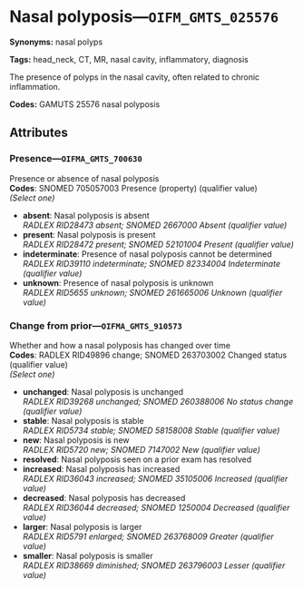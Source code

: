 # Nasal polyposis—`OIFM_GMTS_025576`

**Synonyms:** nasal polyps

**Tags:** head_neck, CT, MR, nasal cavity, inflammatory, diagnosis

The presence of polyps in the nasal cavity, often related to chronic inflammation.

**Codes:** GAMUTS 25576 nasal polyposis

## Attributes

### Presence—`OIFMA_GMTS_700630`

Presence or absence of nasal polyposis  
**Codes**: SNOMED 705057003 Presence (property) (qualifier value)  
*(Select one)*

- **absent**: Nasal polyposis is absent  
_RADLEX RID28473 absent; SNOMED 2667000 Absent (qualifier value)_
- **present**: Nasal polyposis is present  
_RADLEX RID28472 present; SNOMED 52101004 Present (qualifier value)_
- **indeterminate**: Presence of nasal polyposis cannot be determined  
_RADLEX RID39110 indeterminate; SNOMED 82334004 Indeterminate (qualifier value)_
- **unknown**: Presence of nasal polyposis is unknown  
_RADLEX RID5655 unknown; SNOMED 261665006 Unknown (qualifier value)_

### Change from prior—`OIFMA_GMTS_910573`

Whether and how a nasal polyposis has changed over time  
**Codes**: RADLEX RID49896 change; SNOMED 263703002 Changed status (qualifier value)  
*(Select one)*

- **unchanged**: Nasal polyposis is unchanged  
_RADLEX RID39268 unchanged; SNOMED 260388006 No status change (qualifier value)_
- **stable**: Nasal polyposis is stable  
_RADLEX RID5734 stable; SNOMED 58158008 Stable (qualifier value)_
- **new**: Nasal polyposis is new  
_RADLEX RID5720 new; SNOMED 7147002 New (qualifier value)_
- **resolved**: Nasal polyposis seen on a prior exam has resolved  
- **increased**: Nasal polyposis has increased  
_RADLEX RID36043 increased; SNOMED 35105006 Increased (qualifier value)_
- **decreased**: Nasal polyposis has decreased  
_RADLEX RID36044 decreased; SNOMED 1250004 Decreased (qualifier value)_
- **larger**: Nasal polyposis is larger  
_RADLEX RID5791 enlarged; SNOMED 263768009 Greater (qualifier value)_
- **smaller**: Nasal polyposis is smaller  
_RADLEX RID38669 diminished; SNOMED 263796003 Lesser (qualifier value)_
